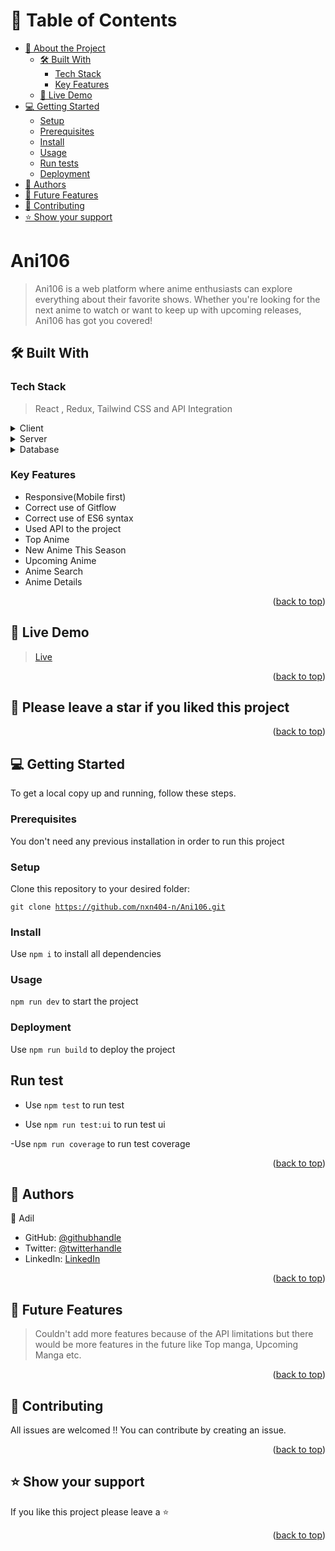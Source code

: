 <a name="readme-top"></a>

<!-- TABLE OF CONTENTS -->

# 📗 Table of Contents

- [📖 About the Project](#about-project)
  - [🛠 Built With](#built-with)
    - [Tech Stack](#tech-stack)
    - [Key Features](#key-features)
  - [🚀 Live Demo](#live-demo)
- [💻 Getting Started](#getting-started)
  - [Setup](#setup)
  - [Prerequisites](#prerequisites)
  - [Install](#install)
  - [Usage](#usage)
  - [Run tests](#run-tests)
  - [Deployment](#triangular_flag_on_post-deployment)
- [👥 Authors](#authors)
- [🔭 Future Features](#future-features)
- [🤝 Contributing](#contributing)
- [⭐️ Show your support](#support)
<!-- - [🙏 Acknowledgements](#acknowledgements) -->
<!-- - [📝 License](#license) -->

<!-- PROJECT DESCRIPTION -->

# Ani106 <a name="about-project"></a>

> Ani106 is a web platform where anime enthusiasts can explore everything about their favorite shows. Whether you're looking for the next anime to watch or want to keep up with upcoming releases, Ani106 has got you covered!

## 🛠 Built With <a name="built-with"></a>

### Tech Stack <a name="tech-stack"></a>

> React , Redux, Tailwind CSS and API Integration

<details>
  <summary>Client</summary>
  <ul>
    <li><a>React, Redux, Tailwind CSS</a></li>
  </ul>
</details>

<details>
  <summary>Server</summary>
  <ul>
    <li><a>Netlify</a></li>
  </ul>
</details>

<details>
<summary>Database</summary>
  <ul>
    <li><a>https://jikan.moe/</a></li>
  </ul>
</details>

<!-- Features -->

### Key Features <a name="key-features"></a>

- Responsive(Mobile first)
- Correct use of Gitflow
- Correct use of ES6 syntax
- Used API to the project
- Top Anime
- New Anime This Season
- Upcoming Anime
- Anime Search
- Anime Details

<p align="right">(<a href="#readme-top">back to top</a>)</p>

<!-- LIVE DEMO -->

## 🚀 Live Demo <a name="live-demo"></a>

> <a href="https://ani106.netlify.app/">Live</a>

<p align="right">(<a href="#readme-top">back to top</a>)</p>

## 🌟 Please leave a star if you liked this project

<p align="right">(<a href="#readme-top">back to top</a>)</p>

<!-- GETTING STARTED -->

## 💻 Getting Started <a name="getting-started"></a>

To get a local copy up and running, follow these steps.

### Prerequisites

You don't need any previous installation in order to run this project

### Setup

Clone this repository to your desired folder:

<code>git clone https://github.com/nxn404-n/Ani106.git</code>

### Install

Use <code>npm i</code> to install all dependencies

### Usage

<code>npm run dev</code> to start the project

### Deployment

Use <code>npm run build</code> to deploy the project

## Run test

- Use <code>npm test</code> to run test

- Use <code>npm run test:ui</code> to run test ui

-Use <code>npm run coverage</code> to run test coverage

<p align="right">(<a href="#readme-top">back to top</a>)</p>

<!-- AUTHORS -->

## 👥 Authors <a name="authors"></a>

👤 Adil

- GitHub: [@githubhandle](https://github.com/nxn404-n)
- Twitter: [@twitterhandle](https://twitter.com/nxn_404)
- LinkedIn: [LinkedIn](https://www.linkedin.com/in/nafeurrahmanadil/)

<p align="right">(<a href="#readme-top">back to top</a>)</p>

<!-- FUTURE FEATURES -->

## 🔭 Future Features <a name="future-features"></a>

> Couldn't add more features because of the API limitations but there would be more features in the future like Top manga, Upcoming Manga etc.

<p align="right">(<a href="#readme-top">back to top</a>)</p>

<!-- CONTRIBUTING -->

## 🤝 Contributing <a name="contributing"></a>

All issues are welcomed !! You can contribute by creating an issue.

<p align="right">(<a href="#readme-top">back to top</a>)</p>

<!-- SUPPORT -->

## ⭐️ Show your support <a name="support"></a>

If you like this project please leave a ⭐️

<p align="right">(<a href="#readme-top">back to top</a>)</p>
